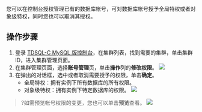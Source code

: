 您可以在控制台授权管理已有的数据库帐号，可对数据库帐号授予全局特权或者对象级特权，同时您也可以取消其授权。

## 操作步骤
1. 登录 [TDSQL-C MySQL 版控制台](https://console.cloud.tencent.com/cynosdb)，在集群列表，找到需要的集群，单击集群 ID，进入集群管理页面。
2. 在集群管理页面，选择**账号管理**页，单击**操作**列的**修改权限**。
![](https://main.qcloudimg.com/raw/b5d738ce66a34a8243da3bae50093c7a.png)
3. 在弹出的对话框，选中或者取消需要授予的权限，单击**确定**。
   - 全局特权：拥有实例下所有数据库的所有权限。
   - 对象级特权：拥有实例下特定数据库的权限。
![](https://qcloudimg.tencent-cloud.cn/raw/f9d097b812d25308a19ec2e941e2aee0.png)
>?如需预览帐号权限的变更，您也可以单击**预览**查看。
>![](https://qcloudimg.tencent-cloud.cn/raw/fa0c0525a9ed60562917978f33a5fff5.png)

